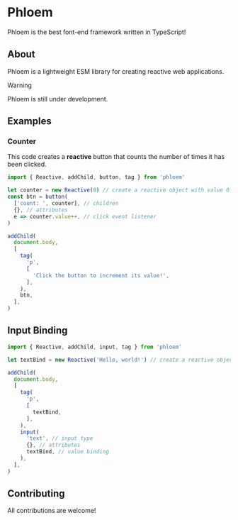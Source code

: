 # Phloem

Phloem is the best font-end framework written in TypeScript!

## About

Phloem is a lightweight ESM library for creating reactive web applications.

> [!WARNING]
> Phloem is still under development.

## Examples

### Counter

This code creates a **reactive** button that counts the number of times it has been clicked.

```js
import { Reactive, addChild, button, tag } from 'phloem'

let counter = new Reactive(0) // create a reactive object with value 0
const btn = button(
  ['count: ', counter], // children
  {}, // attributes
  e => counter.value++, // click event listener
)

addChild(
  document.body,
  [
    tag(
      'p',
      [
        'Click the button to increment its value!',
      ],
    ),
    btn,
  ],
)
```

## Input Binding

```js
import { Reactive, addChild, input, tag } from 'phloem'

let textBind = new Reactive('Hello, world!') // create a reactive object with value 'Hello, world!'

addChild(
  document.body,
  [
    tag(
      'p',
      [
        textBind,
      ],
    ),
    input(
      'text', // input type
      {}, // attributes
      textBind, // value binding
    ),
  ],
)
```

## Contributing

All contributions are welcome!